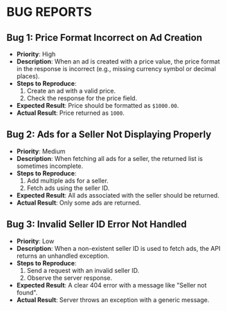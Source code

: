 # BUG REPORTS

## Bug 1: Price Format Incorrect on Ad Creation
- **Priority**: High
- **Description**: When an ad is created with a price value, the price format in the response is incorrect (e.g., missing currency symbol or decimal places).
- **Steps to Reproduce**:
  1. Create an ad with a valid price.
  2. Check the response for the price field.
- **Expected Result**: Price should be formatted as `$1000.00`.
- **Actual Result**: Price returned as `1000`.

## Bug 2: Ads for a Seller Not Displaying Properly
- **Priority**: Medium
- **Description**: When fetching all ads for a seller, the returned list is sometimes incomplete.
- **Steps to Reproduce**:
  1. Add multiple ads for a seller.
  2. Fetch ads using the seller ID.
- **Expected Result**: All ads associated with the seller should be returned.
- **Actual Result**: Only some ads are returned.

## Bug 3: Invalid Seller ID Error Not Handled
- **Priority**: Low
- **Description**: When a non-existent seller ID is used to fetch ads, the API returns an unhandled exception.
- **Steps to Reproduce**:
  1. Send a request with an invalid seller ID.
  2. Observe the server response.
- **Expected Result**: A clear 404 error with a message like "Seller not found".
- **Actual Result**: Server throws an exception with a generic message.